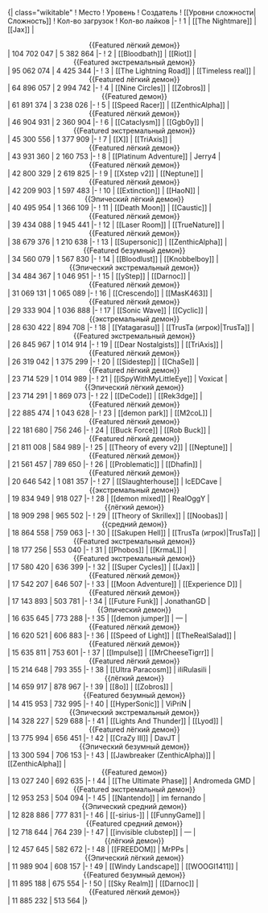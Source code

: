 {| class="wikitable"
! Место
! Уровень
! Создатель
! [[Уровни сложности|Сложность]]
! Кол-во загрузок
! Кол-во лайков
|-
! 1
| [[The Nightmare]]
| [[Jax]]
| <center>{{Featured лёгкий демон}}</center>
| 104 702 047
| 5 382 864
|-
! 2
| [[Bloodbath]]
| [[Riot]]
| <center>{{Featured экстремальный демон}}</center>
| 95 062 074
| 4 425 344
|-
! 3
| [[The Lightning Road]]
| [[Timeless real]]
| <center>{{Featured лёгкий демон}}</center>
| 64 896 057
| 2 994 742
|-
! 4
| [[Nine Circles]]
| [[Zobros]]
| <center>{{Featured демон}}</center>
| 61 891 374
| 3 238 026
|-
! 5
| [[Speed Racer]]
| [[ZenthicAlpha]]
| <center>{{Featured лёгкий демон}}</center>
| 46 904 931
| 2 360 904
|-
! 6
| [[Cataclysm]]
| [[Ggb0y]]
| <center>{{Featured экстремальный демон}}</center>
| 45 300 556
| 1 377 909
|-
! 7
| [[X]]
| [[TriAxis]]
| <center>{{Featured лёгкий демон}}</center>
| 43 931 360
| 2 160 753
|-
! 8
| [[Platinum Adventure]]
| Jerry4
| <center>{{Featured лёгкий демон}}</center>
| 42 800 329
| 2 619 825
|-
! 9
| [[Xstep v2]]
| [[Neptune]]
| <center>{{Featured лёгкий демон}}</center>
| 42 209 903
| 1 597 483
|-
! 10
| [[Extinction]]
| [[HaoN]]
| <center>{{Эпический лёгкий демон}}</center>
| 40 495 954
| 1 366 109
|-
! 11
| [[Death Moon]]
| [[Caustic]]
| <center>{{Featured лёгкий демон}}</center>
| 39 434 088
| 1 945 441
|-
! 12
| [[Laser Room]]
| [[TrueNature]]
| <center>{{Featured лёгкий демон}}</center>
| 38 679 376
| 1 210 638
|-
! 13
| [[Supersonic]]
| [[ZenthicAlpha]]
| <center>{{Featured безумный демон}}</center>
| 34 560 079
| 1 567 830
|-
! 14
| [[Bloodlust]]
| [[Knobbelboy]]
| <center>{{Эпический экстремальный демон}}</center>
| 34 484 367
| 1 046 951
|-
! 15
| [[yStep]]
| [[Darnoc]]
| <center>{{Featured лёгкий демон}}</center>
| 31 069 131
| 1 065 089
|-
! 16
| [[Crescendo]]
| [[MasK463]]
| <center>{{Featured лёгкий демон}}</center>
| 29 333 904
| 1 036 888
|-
! 17
| [[Sonic Wave]]
| [[Cyclic]]
| <center>{{экстремальный демон}}</center>
| 28 630 422
| 894 708
|-
! 18
| [[Yatagarasu]]
| [[TrusTa (игрок)|TrusTa]]
| <center>{{Featured экстремальный демон}}</center>
| 26 845 967
| 1 014 914
|-
! 19
| [[Dear Nostalgists]]
| [[TriAxis]]
| <center>{{Featured лёгкий демон}}</center>
| 26 319 042
| 1 375 299
|-
! 20
| [[Sidestep]]
| [[ChaSe]]
| <center>{{Featured лёгкий демон}}</center>
| 23 714 529
| 1 014 989
|-
! 21
| [[iSpyWithMyLittleEye]]
| Voxicat
| <center>{{Эпический лёгкий демон}}</center>
| 23 714 291
| 1 869 073
|-
! 22
| [[DeCode]]
| [[Rek3dge]]
| <center>{{Featured лёгкий демон}}</center>
| 22 885 474
| 1 043 628
|-
! 23
| [[demon park]]
| [[M2coL]]
| <center>{{Featured лёгкий демон}}</center>
| 22 181 680
| 756 246
|-
! 24
| [[Buck Force]]
| [[Rob Buck]]
| <center>{{Featured лёгкий демон}}</center>
| 21 811 008
| 584 989
|-
! 25
| [[Theory of every v2]]
| [[Neptune]]
| <center>{{Featured лёгкий демон}}</center>
| 21 561 457
| 789 650
|-
! 26
| [[Problematic]]
| [[Dhafin]]
| <center>{{Featured лёгкий демон}}</center>
| 20 646 542
| 1 081 357
|-
! 27
| [[Slaughterhouse]]
| IcEDCave
| <center>{{экстремальный демон}}</center>
| 19 834 949
| 918 027
|-
! 28
| [[demon mixed]]
| RealOggY
| <center>{{лёгкий демон}}</center>
| 18 909 298
| 965 502
|-
! 29
| [[Theory of Skrillex]]
| [[Noobas]]
| <center>{{средний демон}}</center>
| 18 864 558
| 759 063
|-
! 30
| [[Sakupen Hell]]
| [[TrusTa (игрок)|TrusTa]]
| <center>{{Featured экстремальный демон}}</center>
| 18 177 256
| 553 040
|-
! 31
| [[Phobos]]
| [[KrmaL]]
| <center>{{Featured экстремальный демон}}</center>
| 17 580 420
| 636 399
|-
! 32
| [[Super Cycles]]
| [[Jax]]
| <center>{{Featured лёгкий демон}}</center>
| 17 542 207
| 646 507
|-
! 33
| [[Moon Adventure]]
| [[Experience D]]
| <center>{{Featured лёгкий демон}}</center>
| 17 143 893
| 503 781
|-
! 34
| [[Future Funk]]
| JonathanGD
| <center>{{Эпический демон}}</center>
| 16 635 645
| 773 288
|-
! 35
| [[demon jumper]]
| —
| <center>{{Featured лёгкий демон}}</center>
| 16 620 521
| 606 883
|-
! 36
| [[Speed of Light]]
| [[TheRealSalad]]
| <center>{{Featured лёгкий демон}}</center>
| 15 635 811
| 753 601
|-
! 37
| [[Impulse]]
| [[MrCheeseTigrr]]
| <center>{{Featured лёгкий демон}}</center>
| 15 214 648
| 793 355
|-
! 38
| [[Ultra Paracosm]]
| iIiRulasiIi
| <center>{{лёгкий демон}}</center>
| 14 659 917
| 878 967
|-
! 39
| [[8o]]
| [[Zobros]]
| <center>{{Featured безумный демон}}</center>
| 14 415 953
| 732 995
|-
! 40
| [[HyperSonic]]
| ViPriN
| <center>{{Эпический экстремальный демон}}</center>
| 14 328 227
| 529 688
|-
! 41
| [[Lights And Thunder]]
| [[Lyod]]
| <center>{{Featured лёгкий демон}}</center>
| 13 775 994
| 656 451
|-
! 42
| [[CraZy III]]
| DavJT
| <center>{{Эпический безумный демон}}</center>
| 13 300 594
| 706 153
|-
! 43
| [[Jawbreaker (ZenthicAlpha)]]
| [[ZenthicAlpha]]
| <center>{{Featured демон}}</center>
| 13 027 240
| 692 635
|-
! 44
| [[The Ultimate Phase]]
| Andromeda GMD
| <center>{{Featured экстремальный демон}}</center>
| 12 953 253
| 504 094
|-
! 45
| [[Nantendo]]
| im fernando
| <center>{{Эпический средний демон}}</center>
| 12 828 886
| 777 831
|-
! 46
| [[-sirius-]]
| [[FunnyGame]]
| <center>{{Featured средний демон}}</center>
| 12 718 644
| 764 239
|-
! 47
| [[invisible clubstep]]
| —
| <center>{{лёгкий демон}}</center>
| 12 457 645
| 582 672
|-
! 48
| [[FREEDOM]]
| MrPPs
| <center>{{Эпический лёгкий демон}}</center>
| 11 989 904
| 608 157
|-
! 49
| [[Windy Landscape]]
| [[WOOGI1411]]
| <center>{{Featured безумный демон}}</center>
| 11 895 188
| 675 554
|-
! 50
| [[Sky Realm]]
| [[Darnoc]]
| <center>{{Featured лёгкий демон}}</center>
| 11 885 232
| 513 564
|}